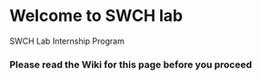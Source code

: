 # Welcome to SWCH lab
SWCH Lab Internship Program

### Please read the Wiki for this page before you proceed 
